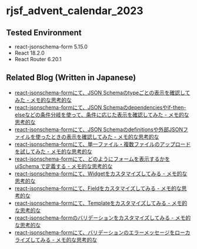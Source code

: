 # rjsf_advent_calendar_2023

## Tested Environment

- react-jsonschema-form 5.15.0
- React 18.2.0
- React Router 6.20.1

## Related Blog (Written in Japanese)

- [react-jsonschema-formにて、JSON Schemaのtypeごとの表示を確認してみた - メモ的な思考的な](https://thinkami.hatenablog.com/entry/2023/12/02/225506)
- [react-jsonschema-formにて、JSON Schemaのdependenciesやif-then-elseなどの条件分岐を使って、条件に応じた表示を確認してみた - メモ的な思考的な](https://thinkami.hatenablog.com/entry/2023/12/03/185201)
- [react-jsonschema-formにて、JSON Schemaのdefinitionsや外部JSONファイルを使ったときの表示を確認してみた - メモ的な思考的な](https://thinkami.hatenablog.com/entry/2023/12/04/204047)
- [react-jsonschema-formにて、単一ファイル・複数ファイルのアップロードを試してみた - メモ的な思考的な](https://thinkami.hatenablog.com/entry/2023/12/05/212258)
- [react-jsonschema-formにて、どのようにフォームを表示するかを uiSchema で定義する - メモ的な思考的な](https://thinkami.hatenablog.com/entry/2023/12/06/210723)
- [react-jsonschema-formにて、Widgetをカスタマイズしてみる - メモ的な思考的な](https://thinkami.hatenablog.com/entry/2023/12/07/231806)
- [react-jsonschema-formにて、Fieldをカスタマイズしてみる - メモ的な思考的な](https://thinkami.hatenablog.com/entry/2023/12/08/225035)
- [react-jsonschema-formにて、Templateをカスタマイズしてみる - メモ的な思考的な](https://thinkami.hatenablog.com/entry/2023/12/09/225339)
- [react-jsonschema-formのバリデーションをカスタマイズしてみる - メモ的な思考的な](https://thinkami.hatenablog.com/entry/2023/12/10/213209)
- [react-jsonschema-formにて、バリデーションのエラーメッセージをローカライズしてみる - メモ的な思考的な](https://thinkami.hatenablog.com/entry/2023/12/11/220507)